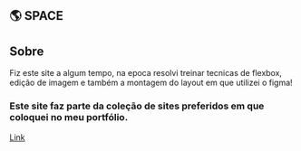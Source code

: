 ## 🌎 SPACE

 ## Sobre
 
 Fiz este site a algum tempo, na epoca resolvi treinar tecnicas de flexbox, edição de imagem e também a montagem do layout em que utilizei o figma!
 
 ###  Este site faz parte da coleção de sites preferidos em que coloquei no meu portfólio.
 [Link](https://lipzdev.github.io/Space-Site/)

